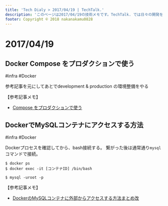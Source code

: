 ```yaml
---
title: 'Tech Dialy > 2017/04/19 | TechTalk.'
description: 'このページは2017/04/19の技術メモです。TechTalk. では日々の開発を個人メモとして残しています。将来に向けて技術ノウハウを蓄積することを目的とします。'
footer: Copyright © 2018 nakanakamu0828
---
```

# 2017/04/19
## Docker Compose をプロダクションで使う
#infra #Docker

参考記事を元にしてあとでdevelopment & production の環境整備をやる

【参考記事メモ】  
* [Compose をプロダクションで使う](http://docs.docker.jp/compose/production.html)


## DockerでMySQLコンテナにアクセスする方法
#infra #Docker

Dockerプロセスを確認してから、bash接続する。
繋がった後は通常通り`mysql`コマンドで接続。

```
$ docker ps
$ docker exec -it [コンテナID] /bin/bash

$ mysql -uroot -p
```

【参考記事メモ】  
* [DockerのMySQLコンテナに外部からアクセスする方法まとめ改](https://qiita.com/saken649/items/00e752d89f2a6c5a82f6)

